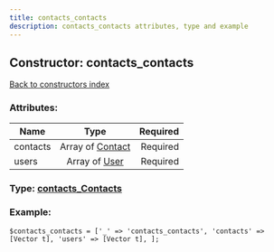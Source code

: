 ```yaml
---
title: contacts_contacts
description: contacts_contacts attributes, type and example
---
```

## Constructor: contacts\_contacts  
[Back to constructors index](index.md)



### Attributes:

| Name     |    Type       | Required |
|----------|:-------------:|---------:|
|contacts|Array of [Contact](../types/Contact.md) | Required|
|users|Array of [User](../types/User.md) | Required|



### Type: [contacts\_Contacts](../types/contacts_Contacts.md)


### Example:

```
$contacts_contacts = ['_' => 'contacts_contacts', 'contacts' => [Vector t], 'users' => [Vector t], ];
```
